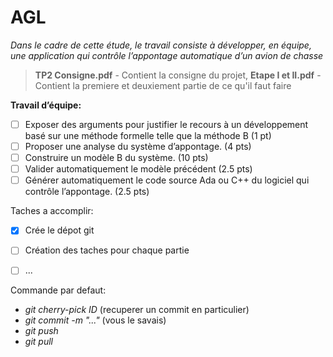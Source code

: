 # AGL 
_Dans le cadre de cette étude, le travail consiste à développer, en équipe, une application qui contrôle l’appontage automatique d’un avion de chasse_
> **TP2 Consigne.pdf**  - Contient la consigne du projet,
> **Etape I et II.pdf** - Contient la premiere et deuxiement partie de ce qu'il faut faire

**Travail d’équipe:**
- [ ] Exposer des arguments pour justifier le recours à un développement basé sur une méthode formelle telle que la méthode B (1 pt)
- [ ] Proposer une analyse du système d’appontage. (4 pts)
- [ ] Construire un modèle B du système. (10 pts)
- [ ] Valider automatiquement le modèle précédent (2.5 pts)
- [ ] Générer automatiquement le code source Ada ou C++ du logiciel qui contrôle l’appontage. (2.5 pts)

Taches a accomplir:
- [x] Crée le dépot git
- [ ] Création des taches pour chaque partie
- [ ] ...


Commande par defaut:
- _git cherry-pick ID_ (recuperer un commit en particulier)
- _git commit -m "..."_ (vous le savais)
- _git push_
- _git pull_
